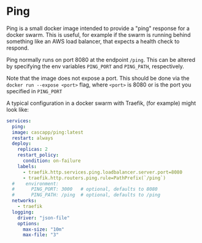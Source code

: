 # Ping

Ping is a small docker image intended to provide a "ping" response for a docker swarm. This is useful, for example
if the swarm is running behind something like an AWS load balancer, that expects a health check to respond.

Ping normally runs on port 8080 at the endpoint `/ping`.  This can be altered by specifying the env variables 
`PING_PORT` and `PING_PATH`, respectively.

Note that the image does not expose a port.  This should be done via the `docker run --expose <port>` flag, where 
`<port>` is 8080 or is the port you specified in `PING_PORT`

A typical configuration in a docker swarm with Traefik, (for example) might look like:

```yaml
services:
  ping:
  image: cascapp/ping:latest
  restart: always
  deploy:
    replicas: 2
    restart_policy:
      condition: on-failure
    labels:
      - traefik.http.services.ping.loadbalancer.server.port=8080
      - traefik.http.routers.ping.rule=PathPrefix(`/ping`)
  #    environment:
  #      PING_PORT: 3000   # optional, defaults to 8080
  #      PING_PATH: /ping  # optional, defaults to /ping
  networks:
    - traefik
  logging:
    driver: "json-file"
    options:
      max-size: "10m"
      max-file: "3"
```